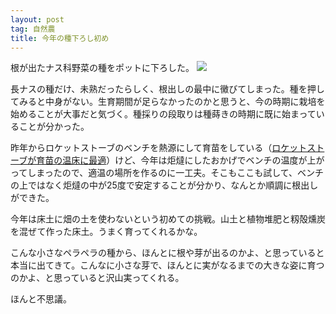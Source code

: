 ```yaml
---
layout: post
tag: 自然農
title: 今年の種下ろし初め
---
```


根が出たナス科野菜の種をポットに下ろした。
![](https://farm8.staticflickr.com/7640/16740945981_e325d31339.jpg)


長ナスの種だけ、未熟だったらしく、根出しの最中に黴びてしまった。種を押してみると中身がない。生育期間が足らなかったのかと思うと、今の時期に栽培を始めることが大事だと気づく。種採りの段取りは種蒔きの時期に既に始まっていることが分かった。

昨年からロケットストーブのベンチを熱源にして育苗をしている（[ロケットストーブが育苗の温床に最適](http://kobapan.com/blog/2014/03/23/ikubyou.html)）けど、今年は炬燵にしたおかげでベンチの温度が上がってしまったので、適温の場所を作るのに一工夫。そこもここも試して、ベンチの上ではなく炬燵の中が25度で安定することが分かり、なんとか順調に根出しができた。

今年は床土に畑の土を使わないという初めての挑戦。山土と植物堆肥と籾殻燻炭を混ぜて作った床土。うまく育ってくれるかな。

こんな小さなペラペラの種から、ほんとに根や芽が出るのかよ、と思っていると本当に出てきて。こんなに小さな芽で、ほんとに実がなるまでの大きな姿に育つのかよ、と思っていると沢山実ってくれる。

ほんと不思議。

